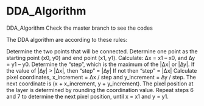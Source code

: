 # DDA_Algorithm
DDA_Algorithm
Check the master branch to see the codes

The DDA algorithm are according to these rules:

Determine the two points that will be connected.
Determine one point as the starting point (x0, y0) and end point (x1, y1).
Calculate: ∆x = x1 – x0, and ∆y = y1 – y0.
Determine the “step”, which is the maximum of the |∆x| or |∆y|.
If the value of |∆y| > |∆x|, then “step” = |∆y|
If not then “step” = |∆x|
Calculate pixel coordinates, x_increment = ∆x / step and y_increment = ∆y / step.
The next coordinate is (x + x_increment, y + y_increment).
The pixel position at the layer is determined by rounding the coordination value.
Repeat steps 6 and 7 to determine the next pixel position, until x = x1 and y = y1.
